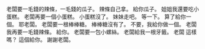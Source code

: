 老闆要一毛錢的辣條，一毛錢的瓜子。
辣條自己拿。
給你瓜子。
姐姐我還要吃小蛋糕。
老闆再要一個小蛋糕。
小蛋糕沒了。
妹妹走吧。
等一下。
算了給你一個。
耶老闆。
老闆要一根棒棒糖。
棒棒糖沒有了。
不要，我給你做一個。
老闆我再要一毛錢辣條。
給你。
老闆要一包小螺絲。
老闆給我一根牙籤。
老闆 這樣嗎？
這個給你。
謝謝老闆。